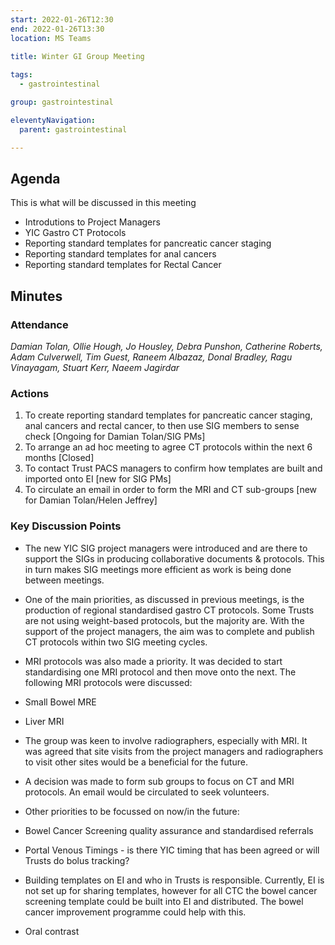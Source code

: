 ```yaml
---
start: 2022-01-26T12:30
end: 2022-01-26T13:30
location: MS Teams
 
title: Winter GI Group Meeting

tags:
  - gastrointestinal

group: gastrointestinal

eleventyNavigation:
  parent: gastrointestinal

---
```


## Agenda

This is what will be discussed in this meeting

* Introdutions to Project Managers
* YIC Gastro CT Protocols
* Reporting standard templates for pancreatic cancer staging
* Reporting standard templates for anal cancers 
* Reporting standard templates for Rectal Cancer

## Minutes

### Attendance
_Damian Tolan, Ollie Hough, Jo Housley, Debra Punshon, Catherine Roberts, Adam Culverwell, Tim Guest, Raneem Albazaz, Donal Bradley, Ragu Vinayagam, Stuart Kerr, Naeem Jagirdar_
    
### Actions
1. To create reporting standard templates for pancreatic cancer staging, anal cancers and rectal cancer, to then use SIG members to sense check [Ongoing for Damian Tolan/SIG PMs]
2. To arrange an ad hoc meeting to agree CT protocols within the next 6 months [Closed]
3. To contact Trust PACS managers to confirm how templates are built and imported onto EI [new for SIG PMs]
4. To circulate an email in order to form the MRI and CT sub-groups [new for Damian Tolan/Helen Jeffrey]

### Key Discussion Points
* The new YIC SIG project managers were introduced and are there to support the SIGs in producing collaborative documents & protocols. This in turn makes SIG meetings more efficient as work is being done between meetings.
* One of the main priorities, as discussed in previous meetings, is the production of regional standardised gastro CT protocols. Some Trusts are not using weight-based protocols, but the majority are. With the support of the project managers, the aim was to complete and publish CT protocols within two SIG meeting cycles.
* MRI protocols was also made a priority. It was decided to start standardising one MRI protocol and then move onto the next. The following MRI protocols were discussed:

* Small Bowel MRE 
* Liver MRI
 
* The group was keen to involve radiographers, especially with MRI. It was agreed that site visits from the project managers and radiographers to visit other sites would be a beneficial for the future.
* A decision was made to form sub groups to focus on CT and MRI protocols. An email would be circulated to seek volunteers.
* Other priorities to be focussed on now/in the future:

* Bowel Cancer Screening quality assurance and standardised referrals
* Portal Venous Timings - is there YIC timing that has been agreed or will Trusts do bolus tracking?
* Building templates on EI and who in Trusts is responsible. Currently, EI is not set up for sharing templates, however for all CTC the bowel cancer screening        template could be built into EI and distributed. The bowel cancer improvement programme could help with this.
* Oral contrast

